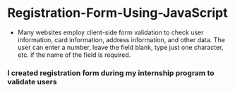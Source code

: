 # Registration-Form-Using-JavaScript
- Many websites employ client-side form validation to check user information, card information, address information, and other data. The user can enter a number, leave the field blank, type just one character, etc. if the name of the field is required.


### I created registration form during my internship program to validate users
